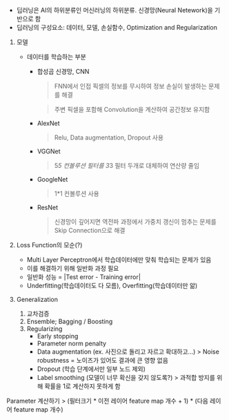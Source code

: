 * 딥러닝은 AI의 하위분류인 머신러닝의 하위분류. 신경망(Neural Netework)을 기반으로 함
* 딥러닝의 구성요소: 데이터, 모델, 손실함수, Optimization and Regularization
1. 모델
    * 데이터를 학습하는 부분
        * 합성곱 신경망, CNN
            >FNN에서 인접 픽셀의 정보를 무시하여 정보 손실이 발생하는 문제를 해결
        
            >주변 픽셀을 포함해 Convolution을 계산하여 공간정보 유지함
        * AlexNet
            > Relu, Data augmentation, Dropout 사용
        * VGGNet
            > 5*5 컨볼루션 필터를 3*3 필터 두개로 대체하여 연산량 줄임
        * GoogleNet
            > 1*1 컨볼루션 사용
        * ResNet
            > 신경망이 깊어지면 역전파 과정에서 가중치 갱신이 멈추는 문제를 Skip Connection으로 해결
2. Loss Function의 모순(?)
    * Multi Layer Perceptron에서 학습데이터에만 맞춰 학습되는 문제가 있음
    * 이를 해결하기 위해 일반화 과정 필요
    * 일반화 성능 = |Test error - Training error|
    * Underfitting(학습데이터도 다 모름), Overfitting(학습데이터만 앎)
    
4. Generalization
    1. 교차검증
    2. Ensemble; Bagging / Boosting
    3. Regularizing
        * Early stopping
        * Parameter norm penalty
        * Data augmentation (ex. 사진으로 돌리고 자르고 확대하고...)
                > Noise robustness = 노이즈가 있어도 결과에 큰 영향 없음
        * Dropout (학습 단계에서만 일부 노드 제외)
        * Label smoothing (모델이 너무 확신을 갖지 않도록?)
                > 과적합 방지를 위해 확률을 1로 계산하지 못하게 함
        
        
Parameter 계산하기
        > (필터크기 * 이전 레이어 feature map 개수 + 1) * (다음 레이어 feature map 개수)